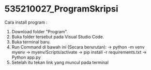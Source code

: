 # 535210027_ProgramSkripsi

Cara install program :
1. Download folder "Program".
2. Buka folder tersebut pada Visual Studio Code.
3. Buka terminal baru.
4. Run Command di bawah ini (Secara berurutan):
-> python -m venv myenv
-> myenv/Scripts/activate
-> pip install -r requirements.txt
-> Python app.py
6. Setelah itu tekan link yang muncul pada terminal
